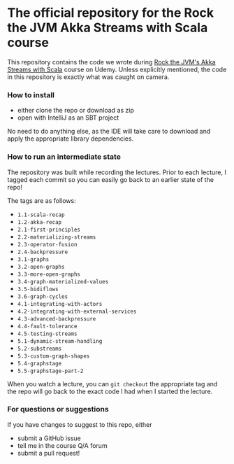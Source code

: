 # The official repository for the Rock the JVM Akka Streams with Scala course

This repository contains the code we wrote during  [Rock the JVM's Akka Streams with Scala](https://www.udemy.com/akka-streams) course on Udemy. Unless explicitly mentioned, the code in this repository is exactly what was caught on camera.

### How to install
- either clone the repo or download as zip
- open with IntelliJ as an SBT project

No need to do anything else, as the IDE will take care to download and apply the appropriate library dependencies.

### How to run an intermediate state

The repository was built while recording the lectures. Prior to each lecture, I tagged each commit so you can easily go back to an earlier state of the repo!

The tags are as follows:

* `1.1-scala-recap`
* `1.2-akka-recap`
* `2.1-first-principles`
* `2.2-materializing-streams`
* `2.3-operator-fusion`
* `2.4-backpressure`
* `3.1-graphs`
* `3.2-open-graphs`
* `3.3-more-open-graphs`
* `3.4-graph-materialized-values`
* `3.5-bidiflows`
* `3.6-graph-cycles`
* `4.1-integrating-with-actors`
* `4.2-integrating-with-external-services`
* `4.3-advanced-backpressure`
* `4.4-fault-tolerance`
* `4.5-testing-streams`
* `5.1-dynamic-stream-handling`
* `5.2-substreams`
* `5.3-custom-graph-shapes`
* `5.4-graphstage`
* `5.5-graphstage-part-2`

When you watch a lecture, you can `git checkout` the appropriate tag and the repo will go back to the exact code I had when I started the lecture.

### For questions or suggestions

If you have changes to suggest to this repo, either
- submit a GitHub issue
- tell me in the course Q/A forum
- submit a pull request!
